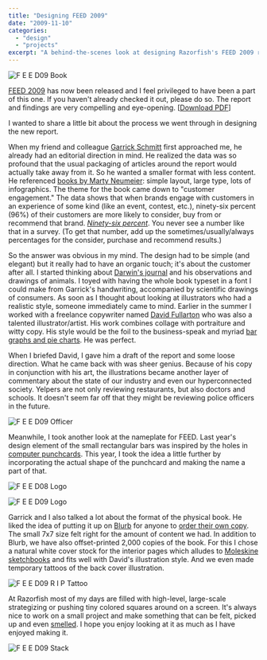 ```yaml
---
title: "Designing FEED 2009"
date: "2009-11-10"
categories: 
  - "design"
  - "projects"
excerpt: "A behind-the-scenes look at designing Razorfish's FEED 2009 report, where we paired David Fullarton's organic illustrations with clean data visualization to tell the story of customer engagement. From reimagining the FEED logo to choosing the perfect paper stock, here's how we brought the digital insights into physical form."
---
```


![F E E D09  Book](/images/FEED09_Book.jpg)

[FEED 2009](http://feed.razorfish.com/feed09 "FEED 2009") has now been released and I feel privileged to have been a part of this one. If you haven't already checked it out, please do so. The report and findings are very compelling and eye-opening. \[[Download PDF](http://feed.razorfish.com/downloads/Razorfish_FEED09.pdf "Download PDF")\]

I wanted to share a little bit about the process we went through in designing the new report.

When my friend and colleague [Garrick Schmitt](http://twitter.com/gschmitt "Garrick Schmitt") first approached me, he already had an editorial direction in mind. He realized the data was so profound that the usual packaging of articles around the report would actually take away from it. So he wanted a smaller format with less content. He referenced [books by Marty Neumeier](http://www.neutronllc.com/books "Books — Neutron LLC"): simple layout, large type, lots of infographics. The theme for the book came down to "customer engagement." The data shows that when brands engage with customers in an experience of some kind (like an event, contest, etc.), ninety-six percent (96%) of their customers are more likely to consider, buy from or recommend that brand. [_Ninety-six percent_](http://feed.razorfish.com/feed09/the-data/#q22 "FEED: The Data"). You never see a number like that in a survey. (To get that number, add up the sometimes/usually/always percentages for the consider, purchase and recommend results.)

So the answer was obvious in my mind. The design had to be simple (and elegant) but it really had to have an organic touch; it's about the customer after all. I started thinking about [Darwin's journal](http://images.google.com/images?q=darwin's%20journal "Google Images") and his observations and drawings of animals. I toyed with having the whole book typeset in a font I could make from Garrick's handwriting, accompanied by scientific drawings of consumers. As soon as I thought about looking at illustrators who had a realistic style, someone immediately came to mind. Earlier in the summer I worked with a freelance copywriter named [David Fullarton](http://www.davidfullarton.com/ "David Fullarton") who was also a talented illustrator/artist. His work combines collage with portraiture and witty copy. His style would be the foil to the business-speak and myriad [bar graphs and pie charts](http://feed.razorfish.com/feed09/the-data "FEED: The Data"). He was perfect.

When I briefed David, I gave him a draft of the report and some loose direction. What he came back with was sheer genius. Because of his copy in conjunction with his art, the illustrations became another layer of commentary about the state of our industry and even our hyperconnected society. Yelpers are not only reviewing restaurants, but also doctors and schools. It doesn't seem far off that they might be reviewing police officers in the future.

![F E E D09  Officer](/images/FEED09_Officer.jpg)

Meanwhile, I took another look at the nameplate for FEED. Last year's design element of the small rectangular bars was inspired by the holes in [computer punchcards](http://en.wikipedia.org/wiki/Punched_card "Punched card - Wikipedia, the free encyclopedia"). This year, I took the idea a little further by incorporating the actual shape of the punchcard and making the name a part of that.

![F E E D08  Logo](/images/FEED08_Logo.jpg)

![F E E D09  Logo](/images/FEED09_Logo.gif)

Garrick and I also talked a lot about the format of the physical book. He liked the idea of putting it up on [Blurb](http://www.blurb.com/ "Make your own photo book with Blurb") for anyone to [order their own copy](http://www.blurb.com/my/book/detail/941524). The small 7x7 size felt right for the amount of content we had. In addition to Blurb, we have also offset-printed 2,000 copies of the book. For this I chose a natural white cover stock for the interior pages which alludes to [Moleskine sketchbooks](http://www.moleskine.com/catalogue/folio/sketching/ "Moleskine Â® English: Sketching Archives") and fits well with David's illustration style. And we even made temporary tattoos of the back cover illustration.

![F E E D09  R I P  Tattoo](/images/FEED09_RIP-Tattoo.jpg)

At Razorfish most of my days are filled with high-level, large-scale strategizing or pushing tiny colored squares around on a screen. It's always nice to work on a small project and make something that can be felt, picked up and even [smelled](http://twitter.com/lunarboy/status/5265992619). I hope you enjoy looking at it as much as I have enjoyed making it.

![F E E D09  Stack](/images/FEED09_Stack.jpg)
